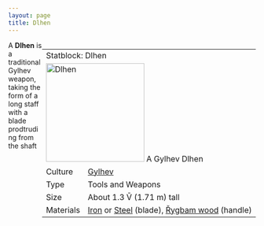 ```yaml
---
layout: page
title: Dlhen
---
```



<div class="statblock" style="float: right;">

<table>
  <tr>
    <td colspan="2"> Statblock: Dlhen </td>
  </tr>
  <tr>
    <td colspan="2"> <img src="https://sidlangs.com/assets/dlhen2.jpg" alt="Dlhen" width="200"> A Gylhev Dlhen </td>
  </tr>
  <tr>
    <td> Culture </td>
  <td> <a href="/wiki/gylhev.md">Gylhev</a> </td>
  </tr>
  <tr>
    <td> Type </td>
    <td> Tools and Weapons </td>
  </tr>
  <tr>
    <td> Size </td>
    <td> About 1.3 V̄ (1.71 m) tall  </td>
  </tr>
   <tr>
    <td> Materials </td>
    <td> <a href="/wiki/metallurgy.md">Iron</a> or <a href="/wiki/metallurgy.md">Steel</a> (blade), <a href="/wiki/rygbam.md">Řygbam wood</a> (handle)</td>
  </tr>
</table>
  
</div>

A **Dlhen** is a traditional Gylhev weapon, taking the form of a long staff with a blade prodtruding from the shaft
